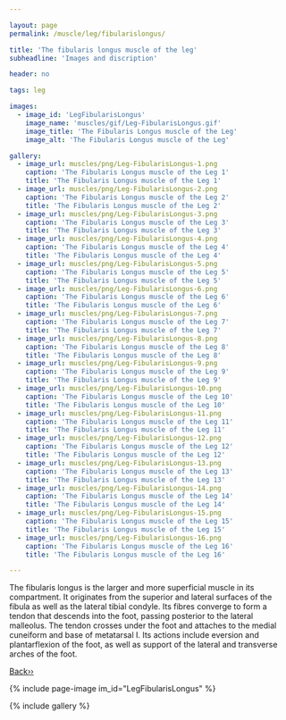 ```yaml
---

layout: page
permalink: /muscle/leg/fibularislongus/

title: 'The fibularis longus muscle of the leg'
subheadline: 'Images and discription'

header: no

tags: leg

images:
  - image_id: 'LegFibularisLongus'
    image_name: 'muscles/gif/Leg-FibularisLongus.gif'
    image_title: 'The Fibularis Longus muscle of the Leg'
    image_alt: 'The Fibularis Longus muscle of the Leg' 

gallery:
  - image_url: muscles/png/Leg-FibularisLongus-1.png
    caption: 'The Fibularis Longus muscle of the Leg 1'
    title: 'The Fibularis Longus muscle of the Leg 1'
  - image_url: muscles/png/Leg-FibularisLongus-2.png
    caption: 'The Fibularis Longus muscle of the Leg 2'
    title: 'The Fibularis Longus muscle of the Leg 2'
  - image_url: muscles/png/Leg-FibularisLongus-3.png
    caption: 'The Fibularis Longus muscle of the Leg 3'
    title: 'The Fibularis Longus muscle of the Leg 3'
  - image_url: muscles/png/Leg-FibularisLongus-4.png
    caption: 'The Fibularis Longus muscle of the Leg 4'
    title: 'The Fibularis Longus muscle of the Leg 4'
  - image_url: muscles/png/Leg-FibularisLongus-5.png
    caption: 'The Fibularis Longus muscle of the Leg 5'
    title: 'The Fibularis Longus muscle of the Leg 5'
  - image_url: muscles/png/Leg-FibularisLongus-6.png
    caption: 'The Fibularis Longus muscle of the Leg 6'
    title: 'The Fibularis Longus muscle of the Leg 6'
  - image_url: muscles/png/Leg-FibularisLongus-7.png
    caption: 'The Fibularis Longus muscle of the Leg 7'
    title: 'The Fibularis Longus muscle of the Leg 7'
  - image_url: muscles/png/Leg-FibularisLongus-8.png
    caption: 'The Fibularis Longus muscle of the Leg 8'
    title: 'The Fibularis Longus muscle of the Leg 8'
  - image_url: muscles/png/Leg-FibularisLongus-9.png
    caption: 'The Fibularis Longus muscle of the Leg 9'
    title: 'The Fibularis Longus muscle of the Leg 9'
  - image_url: muscles/png/Leg-FibularisLongus-10.png
    caption: 'The Fibularis Longus muscle of the Leg 10'
    title: 'The Fibularis Longus muscle of the Leg 10'
  - image_url: muscles/png/Leg-FibularisLongus-11.png
    caption: 'The Fibularis Longus muscle of the Leg 11'
    title: 'The Fibularis Longus muscle of the Leg 11'
  - image_url: muscles/png/Leg-FibularisLongus-12.png
    caption: 'The Fibularis Longus muscle of the Leg 12'
    title: 'The Fibularis Longus muscle of the Leg 12'
  - image_url: muscles/png/Leg-FibularisLongus-13.png
    caption: 'The Fibularis Longus muscle of the Leg 13'
    title: 'The Fibularis Longus muscle of the Leg 13'
  - image_url: muscles/png/Leg-FibularisLongus-14.png
    caption: 'The Fibularis Longus muscle of the Leg 14'
    title: 'The Fibularis Longus muscle of the Leg 14'
  - image_url: muscles/png/Leg-FibularisLongus-15.png
    caption: 'The Fibularis Longus muscle of the Leg 15'
    title: 'The Fibularis Longus muscle of the Leg 15'
  - image_url: muscles/png/Leg-FibularisLongus-16.png
    caption: 'The Fibularis Longus muscle of the Leg 16'
    title: 'The Fibularis Longus muscle of the Leg 16'

---
```


The fibularis longus is the larger and more superficial muscle in its compartment. It originates from the superior and lateral surfaces of the fibula as well as the lateral tibial condyle. Its fibres converge to form a tendon that descends into the foot, passing posterior to the lateral malleolus. The tendon crosses under the foot and attaches to the medial cuneiform and base of metatarsal I. Its actions include eversion and plantarflexion of the foot, as well as support of the lateral and transverse arches of the foot.

[Back››](/muscle/leg/lateral/)

{% include page-image im_id="LegFibularisLongus" %}

{% include gallery %}
